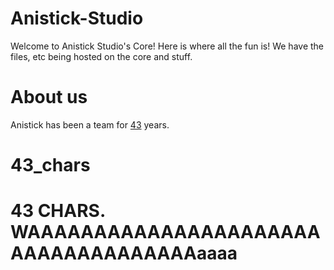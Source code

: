 # Anistick-Studio
Welcome to Anistick Studio's Core!
Here is where all the fun is!
We have the files, etc being hosted on the core and stuff.
# About us
Anistick has been a team for [43](#43_chars) years.


































































































# 43_chars
# 43 CHARS. WAAAAAAAAAAAAAAAAAAAAAAAAAAAAAAAAAAAAaaaa

